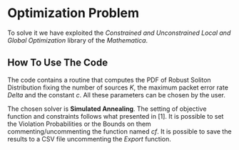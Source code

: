 # Optimization Problem

To solve it we have exploited the *Constrained and Unconstrained Local and Global Optimization* library of the *Mathematica*.

## How To Use The Code
The code contains a routine that computes the PDF of Robust Soliton Distribution fixing the number of sources *K*, the maximum packet error rate *Delta* and the constant *c*. All these parameters can be chosen by the user.

The chosen solver is **Simulated Annealing**. 
The setting of objective function and constraints follows what presented in [1].
It is possible to set the Violation Probabilities or the Bounds on them  commenting/uncommenting the function named *cf*.
It is possible to save the results to a CSV file uncommenting the *Export* function.
    
    
